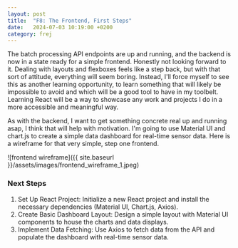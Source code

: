 ```yaml
---
layout: post
title:  "F8: The Frontend, First Steps"
date:   2024-07-03 10:19:00 +0200
category: frej
---
```


The batch processing API endpoints are up and running, and the backend is now in a state ready for a simple frontend. Honestly not looking forward to it. Dealing with layouts and flexboxes feels like a step back, but with that sort of attitude, everything will seem boring. Instead, I'll force myself to see this as another learning opportunity, to learn something that will likely be impossible to avoid and which will be a good tool to have in my toolbelt. Learning React will be a way to showcase any work and projects I do in a more accessible and meaningful way.

As with the backend, I want to get something concrete real up and running asap, I think that will help with motivation. I'm going to use Material UI and chart.js to create a simple data dashboard for real-time sensor data. Here is a wireframe for that very simple, step one frontend. 

![frontend wireframe]({{ site.baseurl }}/assets/images/frontend_wireframe_1.jpeg)


### Next Steps
1. Set Up React Project: Initialize a new React project and install the necessary dependencies (Material UI, Chart.js, Axios).
2. Create Basic Dashboard Layout: Design a simple layout with Material UI components to house the charts and data displays.
3. Implement Data Fetching: Use Axios to fetch data from the API and populate the dashboard with real-time sensor data.
